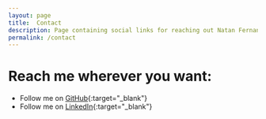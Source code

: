 ```yaml
---
layout: page
title:  Contact
description: Page containing social links for reaching out Natan Fernandes
permalink: /contact
---
```


# Reach me wherever you want:

- Follow me on [GitHub](https://github.com/undefi-ned/){:target="_blank"}
- Follow me on [LinkedIn](linkedin.com/in/natan-fernandes-209586185/){:target="_blank"}